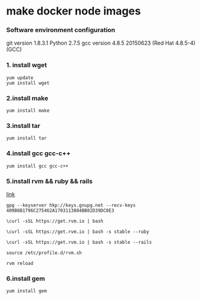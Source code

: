 # make docker node images
### Software environment configuration
git version 1.8.3.1
Python 2.7.5
gcc version 4.8.5 20150623 (Red Hat 4.8.5-4) (GCC)

### 1. install wget
```shell
yum update
yum install wget
```

### 2.install make
```shell
yum install make
```

### 3.install tar
```shell
yum install tar
```

### 4.install gcc gcc-c++
```shell
yum install gcc gcc-c++
```

### 5.install rvm && ruby && rails
<a href="https://rvm.io/rvm/install">link</a>
```shell
gpg --keyserver hkp://keys.gnupg.net --recv-keys 409B6B1796C275462A1703113804BB82D39DC0E3

\curl -sSL https://get.rvm.io | bash

\curl -sSL https://get.rvm.io | bash -s stable --ruby

\curl -sSL https://get.rvm.io | bash -s stable --rails

source /etc/profile.d/rvm.sh

rvm reload
```

### 6.install gem
```shell
yum install gem
```